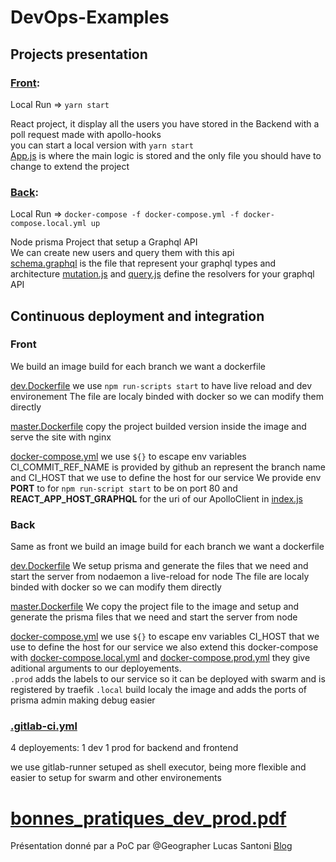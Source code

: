 # DevOps-Examples

## Projects presentation

### [Front](MyProj-Frontend):

Local Run => `yarn start`

React project, it display all the users you have stored in the Backend with a poll request made with apollo-hooks</br>
you can start a local version with `yarn start`</br>
[App.js](MyProj-Frontend/src/App.js) is where the main logic is stored and the only file you should have to change to extend the project

### [Back](MyProj-Backend):

Local Run => `docker-compose -f docker-compose.yml -f docker-compose.local.yml up`

Node prisma Project that setup a Graphql API</br>
We can create new users and query them with this api</br>
[schema.graphql](MyProj-Backend/schema.graphql) is the file that represent your graphql types and architecture
[mutation.js](MyProj-Backend/src/mutation.js) and [query.js](MyProj-Backend/src/query.js) define the resolvers for your graphql API

## Continuous deployment and integration

### Front

We build an image build for each branch we want a dockerfile

[dev.Dockerfile](MyProj-Frontend/dev.Dockerfile) we use `npm run-scripts start` to have live reload and dev environement
The file are localy binded with docker so we can modify them directly

[master.Dockerfile](MyProj-Frontend/master.Dockerfile) copy the project builded version inside the image and serve the site with nginx

[docker-compose.yml](MyProj-Frontend/docker-compose.yml) we use `${}` to escape env variables CI_COMMIT_REF_NAME is provided by github an represent the branch name and CI_HOST that we use to define the host for our service
We provide env **PORT** to for `npm run-script start` to be on port 80
and **REACT_APP_HOST_GRAPHQL** for the uri of our ApolloClient in [index.js](MyProj-Frontend/src/index.js)

### Back

Same as front we build an image build for each branch we want a dockerfile

[dev.Dockerfile](MyProj-Backend/dev.Dockerfile) We setup prisma and generate the files that we need and start the server from nodaemon a live-reload for node
The file are localy binded with docker so we can modify them directly

[master.Dockerfile](MyProj-Backend/master.Dockerfile)
We copy the project file to the image and setup and generate the prisma files that we need and start the server from node

[docker-compose.yml](MyProj-Backend/docker-compose.yml) we use `${}` to escape env variables CI_HOST that we use to define the host for our service
we also extend this docker-compose with [docker-compose.local.yml](MyProj-Backend/docker-compose.local.yml) and [docker-compose.prod.yml](MyProj-Backend/docker-compose.prod.yml) they give aditional arguments to our deployements.</br>
`.prod` adds the labels to our service so it can be deployed with swarm and is registered by traefik
`.local` build localy the image and adds the ports of prisma admin making debug easier

### [.gitlab-ci.yml](.gitlab-ci.yml)

4 deployements: 1 dev 1 prod for backend and frontend

we use gitlab-runner setuped as shell executor, being more flexible and easier to setup for swarm and other environements

# [bonnes_pratiques_dev_prod.pdf](bonnes_pratiques_dev_prod.pdf)

Présentation donné par a PoC par @Geographer Lucas Santoni [Blog](blog.geographer.fr)

